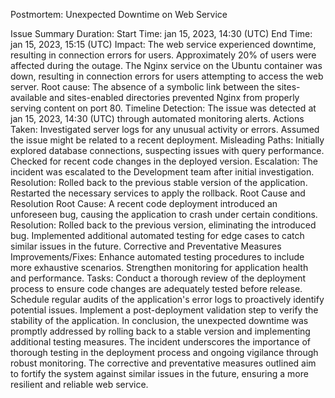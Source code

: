 Postmortem: Unexpected Downtime on Web Service


Issue Summary
Duration:
Start Time: jan 15, 2023, 14:30 (UTC)
End Time: jan 15, 2023, 15:15 (UTC)
Impact:
The web service experienced downtime, resulting in connection errors for users.
Approximately 20% of users were affected during the outage.
The Nginx service on the Ubuntu container was down, resulting in connection errors for users attempting to access the web server.
Root cause:
The absence of a symbolic link between the sites-available and sites-enabled directories prevented Nginx from properly serving content on port 80.
Timeline
Detection:
The issue was detected at jan 15, 2023, 14:30 (UTC) through automated monitoring alerts.
Actions Taken:
Investigated server logs for any unusual activity or errors.
Assumed the issue might be related to a recent deployment.
Misleading Paths:
Initially explored database connections, suspecting issues with query performance.
Checked for recent code changes in the deployed version.
Escalation:
The incident was escalated to the Development team after initial investigation.
Resolution:
Rolled back to the previous stable version of the application.
Restarted the necessary services to apply the rollback.
Root Cause and Resolution
Root Cause:
A recent code deployment introduced an unforeseen bug, causing the application to crash under certain conditions.
Resolution:
Rolled back to the previous version, eliminating the introduced bug.
Implemented additional automated testing for edge cases to catch similar issues in the future.
Corrective and Preventative Measures
Improvements/Fixes:
Enhance automated testing procedures to include more exhaustive scenarios.
Strengthen monitoring for application health and performance.
Tasks:
Conduct a thorough review of the deployment process to ensure code changes are adequately tested before release.
Schedule regular audits of the application's error logs to proactively identify potential issues.
Implement a post-deployment validation step to verify the stability of the application.
In conclusion, the unexpected downtime was promptly addressed by rolling back to a stable version and implementing additional testing measures. The incident underscores the importance of thorough testing in the deployment process and ongoing vigilance through robust monitoring. The corrective and preventative measures outlined aim to fortify the system against similar issues in the future, ensuring a more resilient and reliable web service.
